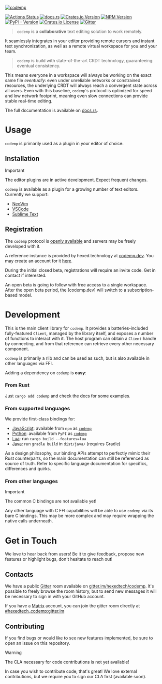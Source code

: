 [![codemp](https://codemp.dev/static/banner.png)](https://codemp.dev)

[![Actions Status](https://github.com/hexedtech/codemp/actions/workflows/ci.yml/badge.svg)](https://github.com/hexedtech/codemp/actions)
[![docs.rs](https://img.shields.io/docsrs/codemp)](https://docs.rs/codemp/0.7.0-beta.1/codemp/)
[![Crates.io Version](https://img.shields.io/crates/v/codemp)](https://crates.io/crates/codemp)
[![NPM Version](https://img.shields.io/npm/v/codemp)](https://npmjs.org/package/codemp)
[![PyPI - Version](https://img.shields.io/pypi/v/codemp)](https://pypi.org/project/codemp)
[![Crates.io License](https://img.shields.io/crates/l/codemp)](https://github.com/hexedtech/codemp/blob/dev/LICENSE)
[![Gitter](https://img.shields.io/gitter/room/hexedtech/codemp)](https://gitter.im/hexedtech/codemp)

> `codemp` is a **collaborative** text editing solution to work remotely.

It seamlessly integrates in your editor providing remote cursors and instant text synchronization,
as well as a remote virtual workspace for you and your team.

> `codemp` is build with state-of-the-art CRDT technology, guaranteeing eventual consistency.

This means everyone in a workspace will always be working on the exact same file _eventually_:
even under unreliable networks or constrained resources, the underlying CRDT will always reach a 
convergent state across all users. Even with this baseline, `codemp`'s protocol is optimized for speed 
and low network footprint, meaning even slow connections can provide stable real-time editing.

The full documentation is available on [docs.rs](https://docs.rs/codemp).

# Usage
`codemp` is primarily used as a plugin in your editor of choice.

## Installation
> [!IMPORTANT]
> The editor plugins are in active development. Expect frequent changes.

`codemp` is available as a plugin for a growing number of text editors. Currently we support:
 - [NeoVim](https://github.com/hexedtech/codemp-nvim)
 - [VSCode](https://github.com/hexedtech/codemp-vscode)
 - [Sublime Text](https://github.com/hexedtech/codemp-sublime)
<!-- - [IntelliJ Platform](https://github.com/hexedtech/codemp-intellij) -->

## Registration
The `codemp` protocol is [openly available](https://github.com/hexedtech/codemp-proto/) and servers may be freely developed with it.

A reference instance is provided by hexed.technology at [codemp.dev](https://codemp.dev). You may create an account for it [here](https://codemp.dev/register).

During the initial closed beta, registrations will require an invite code. Get in contact if interested.

An open beta is going to follow with free access to a single workspace. After the open beta period, the [codemp.dev] will switch to a subscription-based model.

# Development
This is the main client library for `codemp`. It provides a batteries-included fully-featured `Client`, managed by the library itself, and exposes a number of functions to interact with it. The host program can obtain a `Client` handle by connecting, and from that reference can retrieve every other necessary component.

`codemp` is primarily a rlib and can be used as such, but is also available in other languages via FFI.

Adding a dependency on `codemp` is **easy**:

### From Rust
Just `cargo add codemp` and check the docs for some examples.

### From supported languages
We provide first-class bindings for:
 - [JavaScript](./dist/js/README.md): available from `npm` as [`codemp`](https://npmjs.org/package/codemp)
 - [Python](./dist/lua/README.md): available from `PyPI` as [`codemp`](https://pypi.org/project/codemp)
 - [Lua](./dist/lua/README.md): run `cargo build --features=lua`
 - [Java](./dist/java/README.md): run `gradle build` in `dist/java/` (requires Gradle)

As a design philosophy, our binding APIs attempt to perfectly mimic their Rust counterparts, so the main documentation can still be referenced as source of truth.
Refer to specific language documentation for specifics, differences and quirks.

### From other languages
> [!IMPORTANT]
> The common C bindings are not available yet!

Any other language with C FFI capabilities will be able to use `codemp` via its bare C bindings.
This may be more complex and may require wrapping the native calls underneath.

# Get in Touch
We love to hear back from users! Be it to give feedback, propose new features or highlight bugs, don't hesitate to reach out!

## Contacts
We have a public [Gitter](https://gitter.im) room available on [gitter.im/hexedtech/codemp](https://gitter.im/hexedtech/codemp).
It's possible to freely browse the room history, but to send new messages it will be necessary to sign in with your GitHub account.

If you have a [Matrix](https://matrix.org) account, you can join the gitter room directly at [#hexedtech_codemp:gitter.im](https://matrix.to/#/#hexedtech_codemp:gitter.im)

## Contributing
If you find bugs or would like to see new features implemented, be sure to open an issue on this repository.

> [!WARNING]
> The CLA necessary for code contributions is not yet available!

In case you wish to contribute code, that's great! We love external contributions, but we require you to sign our CLA first (available soon).

